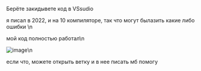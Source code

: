 Берёте закидывете код в VSsudio




я писал в 2022, и на 10 компиляторе, так что могут былазить какие либо ошибки \n



мой код полностью работал\n



![image](https://github.com/user-attachments/assets/2ed3fec9-e1e3-4c6e-88bf-69c3fe2f39e6)\n



если что, можете открыть ветку и в нее писать мб помогу
